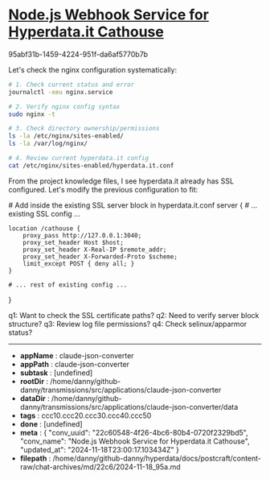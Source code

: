 # [Node.js Webhook Service for Hyperdata.it Cathouse](https://claude.ai/chat/22c60548-4f26-4bc6-80b4-0720f2329bd5)

95abf31b-1459-4224-951f-da6af5770b7b

 Let's check the nginx configuration systematically:

```bash
# 1. Check current status and error
journalctl -xeu nginx.service

# 2. Verify nginx config syntax
sudo nginx -t

# 3. Check directory ownership/permissions
ls -la /etc/nginx/sites-enabled/
ls -la /var/log/nginx/

# 4. Review current hyperdata.it config
cat /etc/nginx/sites-enabled/hyperdata.it.conf
```

From the project knowledge files, I see hyperdata.it already has SSL configured. Let's modify the previous configuration to fit:

<antArtifact identifier="nginx-config" type="application/vnd.ant.code" language="nginx" title="Updated Nginx Configuration">
# Add inside the existing SSL server block in hyperdata.it.conf
server {
    # ... existing SSL config ...
    
    location /cathouse {
        proxy_pass http://127.0.0.1:3040;
        proxy_set_header Host $host;
        proxy_set_header X-Real-IP $remote_addr;
        proxy_set_header X-Forwarded-Proto $scheme;
        limit_except POST { deny all; }
    }
    
    # ... rest of existing config ...
}
</antArtifact>

q1: Want to check the SSL certificate paths?
q2: Need to verify server block structure?
q3: Review log file permissions?
q4: Check selinux/apparmor status?

---

* **appName** : claude-json-converter
* **appPath** : claude-json-converter
* **subtask** : [undefined]
* **rootDir** : /home/danny/github-danny/transmissions/src/applications/claude-json-converter
* **dataDir** : /home/danny/github-danny/transmissions/src/applications/claude-json-converter/data
* **tags** : ccc10.ccc20.ccc30.ccc40.ccc50
* **done** : [undefined]
* **meta** : {
  "conv_uuid": "22c60548-4f26-4bc6-80b4-0720f2329bd5",
  "conv_name": "Node.js Webhook Service for Hyperdata.it Cathouse",
  "updated_at": "2024-11-18T23:00:17.103434Z"
}
* **filepath** : /home/danny/github-danny/hyperdata/docs/postcraft/content-raw/chat-archives/md/22c6/2024-11-18_95a.md